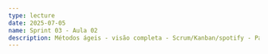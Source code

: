 ```yaml
---
type: lecture
date: 2025-07-05
name: Sprint 03 - Aula 02
description: Métodos ágeis - visão completa - Scrum/Kanban/spotify - Papéis, artefatos, rituais
---
```

